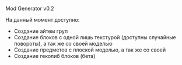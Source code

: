 Mod Generator v0.2

На данный момент доступно:
- Создание айтем груп
- Создание блоков с одной лишь текстурой (доступны случайные повороты), а так же со своей моделью
- Создание предметов с плоской моделью, а так же со своей
- Создание геколиб блоков (бета)